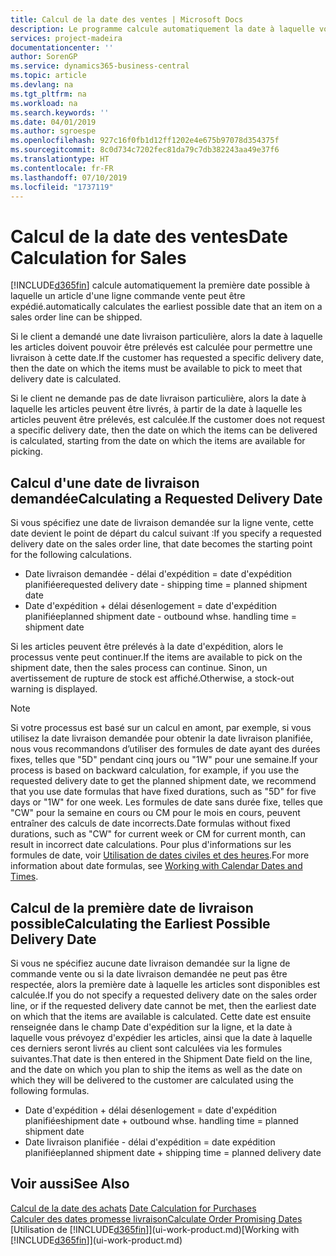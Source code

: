 ```yaml
---
title: Calcul de la date des ventes | Microsoft Docs
description: Le programme calcule automatiquement la date à laquelle vous devez commander un article pour l'avoir en stock à une certaine date. Il s'agit de la date à laquelle des articles commandés à une date donnée devraient être disponibles pour le prélèvement.
services: project-madeira
documentationcenter: ''
author: SorenGP
ms.service: dynamics365-business-central
ms.topic: article
ms.devlang: na
ms.tgt_pltfrm: na
ms.workload: na
ms.search.keywords: ''
ms.date: 04/01/2019
ms.author: sgroespe
ms.openlocfilehash: 927c16f0fb1d12ff1202e4e675b97078d354375f
ms.sourcegitcommit: 8c0d734c7202fec81da79c7db382243aa49e37f6
ms.translationtype: HT
ms.contentlocale: fr-FR
ms.lasthandoff: 07/10/2019
ms.locfileid: "1737119"
---
```

# <a name="date-calculation-for-sales"></a><span data-ttu-id="c6451-104">Calcul de la date des ventes</span><span class="sxs-lookup"><span data-stu-id="c6451-104">Date Calculation for Sales</span></span>
[!INCLUDE[d365fin](includes/d365fin_md.md)] <span data-ttu-id="c6451-105">calcule automatiquement la première date possible à laquelle un article d'une ligne commande vente peut être expédié.</span><span class="sxs-lookup"><span data-stu-id="c6451-105">automatically calculates the earliest possible date that an item on a sales order line can be shipped.</span></span>

<span data-ttu-id="c6451-106">Si le client a demandé une date livraison particulière, alors la date à laquelle les articles doivent pouvoir être prélevés est calculée pour permettre une livraison à cette date.</span><span class="sxs-lookup"><span data-stu-id="c6451-106">If the customer has requested a specific delivery date, then the date on which the items must be available to pick to meet that delivery date is calculated.</span></span>

<span data-ttu-id="c6451-107">Si le client ne demande pas de date livraison particulière, alors la date à laquelle les articles peuvent être livrés, à partir de la date à laquelle les articles peuvent être prélevés, est calculée.</span><span class="sxs-lookup"><span data-stu-id="c6451-107">If the customer does not request a specific delivery date, then the date on which the items can be delivered is calculated, starting from the date on which the items are available for picking.</span></span>

## <a name="calculating-a-requested-delivery-date"></a><span data-ttu-id="c6451-108">Calcul d'une date de livraison demandée</span><span class="sxs-lookup"><span data-stu-id="c6451-108">Calculating a Requested Delivery Date</span></span>
<span data-ttu-id="c6451-109">Si vous spécifiez une date de livraison demandée sur la ligne vente, cette date devient le point de départ du calcul suivant :</span><span class="sxs-lookup"><span data-stu-id="c6451-109">If you specify a requested delivery date on the sales order line, that date becomes the starting point for the following calculations.</span></span>

- <span data-ttu-id="c6451-110">Date livraison demandée - délai d'expédition = date d'expédition planifiée</span><span class="sxs-lookup"><span data-stu-id="c6451-110">requested delivery date - shipping time = planned shipment date</span></span>
- <span data-ttu-id="c6451-111">Date d'expédition + délai désenlogement = date d'expédition planifiée</span><span class="sxs-lookup"><span data-stu-id="c6451-111">planned shipment date - outbound whse. handling time = shipment date</span></span>

<span data-ttu-id="c6451-112">Si les articles peuvent être prélevés à la date d'expédition, alors le processus vente peut continuer.</span><span class="sxs-lookup"><span data-stu-id="c6451-112">If the items are available to pick on the shipment date, then the sales process can continue.</span></span> <span data-ttu-id="c6451-113">Sinon, un avertissement de rupture de stock est affiché.</span><span class="sxs-lookup"><span data-stu-id="c6451-113">Otherwise, a stock-out warning is displayed.</span></span>

> [!Note]
> <span data-ttu-id="c6451-114">Si votre processus est basé sur un calcul en amont, par exemple, si vous utilisez la date livraison demandée pour obtenir la date livraison planifiée, nous vous recommandons d’utiliser des formules de date ayant des durées fixes, telles que "5D" pendant cinq jours ou "1W" pour une semaine.</span><span class="sxs-lookup"><span data-stu-id="c6451-114">If your process is based on backward calculation, for example, if you use the requested delivery date to get the planned shipment date, we recommend that you use date formulas that have fixed durations, such as "5D" for five days or "1W" for one week.</span></span> <span data-ttu-id="c6451-115">Les formules de date sans durée fixe, telles que "CW" pour la semaine en cours ou CM pour le mois en cours, peuvent entraîner des calculs de date incorrects.</span><span class="sxs-lookup"><span data-stu-id="c6451-115">Date formulas without fixed durations, such as "CW" for current week or CM for current month, can result in incorrect date calculations.</span></span> <span data-ttu-id="c6451-116">Pour plus d'informations sur les formules de date, voir [Utilisation de dates civiles et des heures](ui-enter-date-ranges.md).</span><span class="sxs-lookup"><span data-stu-id="c6451-116">For more information about date formulas, see [Working with Calendar Dates and Times](ui-enter-date-ranges.md).</span></span>

## <a name="calculating-the-earliest-possible-delivery-date"></a><span data-ttu-id="c6451-117">Calcul de la première date de livraison possible</span><span class="sxs-lookup"><span data-stu-id="c6451-117">Calculating the Earliest Possible Delivery Date</span></span>
<span data-ttu-id="c6451-118">Si vous ne spécifiez aucune date livraison demandée sur la ligne de commande vente ou si la date livraison demandée ne peut pas être respectée, alors la première date à laquelle les articles sont disponibles est calculée.</span><span class="sxs-lookup"><span data-stu-id="c6451-118">If you do not specify a requested delivery date on the sales order line, or if the requested delivery date cannot be met, then the earliest date on which that the items are available is calculated.</span></span> <span data-ttu-id="c6451-119">Cette date est ensuite renseignée dans le champ Date d'expédition sur la ligne, et la date à laquelle vous prévoyez d'expédier les articles, ainsi que la date à laquelle ces derniers seront livrés au client sont calculées via les formules suivantes.</span><span class="sxs-lookup"><span data-stu-id="c6451-119">That date is then entered in the Shipment Date field on the line, and the date on which you plan to ship the items as well as the date on which they will be delivered to the customer are calculated using the following formulas.</span></span>

- <span data-ttu-id="c6451-120">Date d'expédition + délai désenlogement = date d'expédition planifiée</span><span class="sxs-lookup"><span data-stu-id="c6451-120">shipment date + outbound whse. handling time = planned shipment date</span></span>
- <span data-ttu-id="c6451-121">Date livraison planifiée - délai d'expédition = date expédition planifiée</span><span class="sxs-lookup"><span data-stu-id="c6451-121">planned shipment date + shipping time = planned delivery date</span></span>


## <a name="see-also"></a><span data-ttu-id="c6451-122">Voir aussi</span><span class="sxs-lookup"><span data-stu-id="c6451-122">See Also</span></span>  
 <span data-ttu-id="c6451-123">[Calcul de la date des achats](purchasing-date-calculation-for-purchases.md) </span><span class="sxs-lookup"><span data-stu-id="c6451-123">[Date Calculation for Purchases](purchasing-date-calculation-for-purchases.md) </span></span>  
 [<span data-ttu-id="c6451-124">Calculer des dates promesse livraison</span><span class="sxs-lookup"><span data-stu-id="c6451-124">Calculate Order Promising Dates</span></span>](sales-how-to-calculate-order-promising-dates.md)  
 <span data-ttu-id="c6451-125">[Utilisation de [!INCLUDE[d365fin](includes/d365fin_md.md)]](ui-work-product.md)</span><span class="sxs-lookup"><span data-stu-id="c6451-125">[Working with [!INCLUDE[d365fin](includes/d365fin_md.md)]](ui-work-product.md)</span></span>

